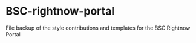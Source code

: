 # BSC-rightnow-portal
File backup of the style contributions and templates for the BSC Rightnow Portal
